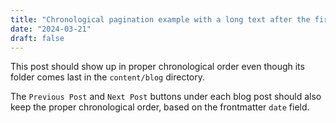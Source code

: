 ```yaml
---
title: "Chronological pagination example with a long text after the first initial sentence is written"
date: "2024-03-21"
draft: false
---
```


This post should show up in proper chronological order even though its folder comes last in the `content/blog` directory.

The `Previous Post` and `Next Post` buttons under each blog post should also keep the proper chronological order, based on the frontmatter `date` field.
